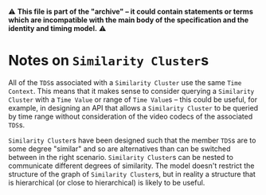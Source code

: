:warning: **This file is part of the "archive" &ndash; it could contain statements or terms which are incompatible with the main body of the specification and the identity and timing model.** :warning:

# Notes on `Similarity Cluster`s

All of the `TDS`s associated with a `Similarity Cluster` use the same `Time Context`. This means that it makes sense to consider querying a `Similarity Cluster` with a `Time Value` or range of `Time Value`s &ndash; this could be useful, for example, in designing an API that allows a `Similarity Cluster` to be queried by time range without consideration of the video codecs of the associated `TDS`s.

`Similarity Cluster`s have been designed such that the member `TDS`s are to some degree "similar" and so are alternatives than can be switched between in the right scenario. `Similarity Cluster`s can be nested to communicate different degrees of similarity. The model doesn't restrict the structure of the graph of `Similarity Cluster`s, but in reality a structure that is hierarchical (or close to hierarchical) is likely to be useful.

